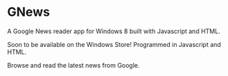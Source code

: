 GNews
=====

A Google News reader app for Windows 8 built with Javascript and HTML.

Soon to be available on the Windows Store!
Programmed in Javascript and HTML.

Browse and read the latest news from Google.
